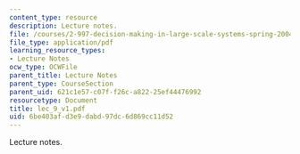 ```yaml
---
content_type: resource
description: Lecture notes.
file: /courses/2-997-decision-making-in-large-scale-systems-spring-2004/6be403afd3e9dabd97dc6d869cc11d52_lec_9_v1.pdf
file_type: application/pdf
learning_resource_types:
- Lecture Notes
ocw_type: OCWFile
parent_title: Lecture Notes
parent_type: CourseSection
parent_uid: 621c1e57-c07f-f26c-a822-25ef44476992
resourcetype: Document
title: lec_9_v1.pdf
uid: 6be403af-d3e9-dabd-97dc-6d869cc11d52
---
```

Lecture notes.

